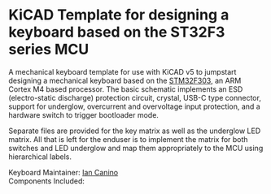 # KiCAD Template for designing a keyboard based on the ST32F3 series MCU

A mechanical keyboard template for use with KiCAD v5 to jumpstart designing a mechanical keyboard based on the [STM32F303](https://www.st.com/en/microcontrollers-microprocessors/stm32f303.html), an ARM Cortex M4 based processor. The basic schematic implements an ESD (electro-static discharge) protection circuit, crystal, USB-C type connector, support for underglow, overcurrent and overvoltage input protection, and a hardware switch to trigger bootloader mode.

Separate files are provided for the key matrix as well as the underglow LED matrix. All that is left for the enduser is to implement the matrix for both switches and LED underglow and map them appropriately to the MCU using hierarchical labels.

Keyboard Maintainer: [Ian Canino](https://github.com/CaninoDev)  
Components Included: 